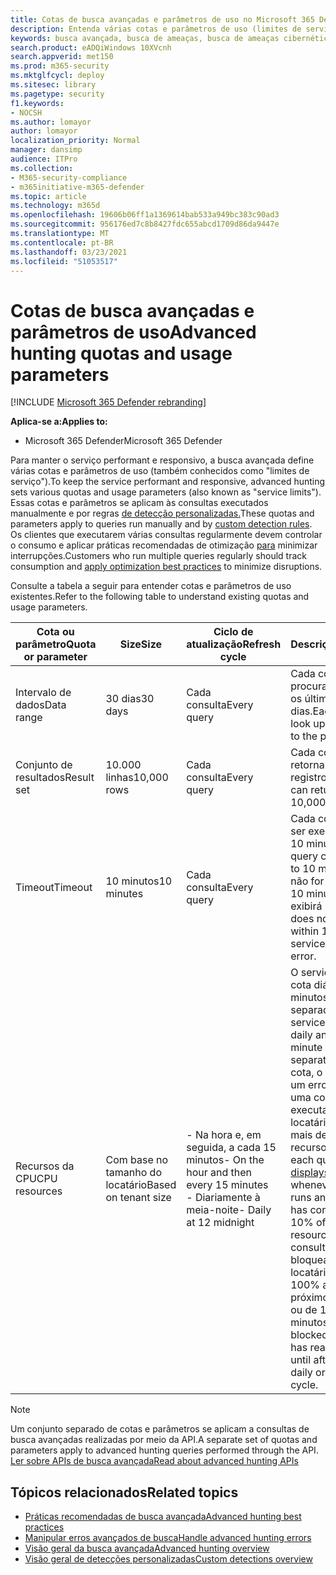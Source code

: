 ```yaml
---
title: Cotas de busca avançadas e parâmetros de uso no Microsoft 365 Defender
description: Entenda várias cotas e parâmetros de uso (limites de serviço) que mantêm o serviço de busca avançado responsivo
keywords: busca avançada, busca de ameaças, busca de ameaças cibernéticas, proteção contra ameaças da Microsoft, microsoft 365, mtp, m365, pesquisa, consulta, telemetria, esquema, kusto, limite de CPU, limite de consulta, recursos, resultados máximos, cota, parâmetros, alocação
search.product: eADQiWindows 10XVcnh
search.appverid: met150
ms.prod: m365-security
ms.mktglfcycl: deploy
ms.sitesec: library
ms.pagetype: security
f1.keywords:
- NOCSH
ms.author: lomayor
author: lomayor
localization_priority: Normal
manager: dansimp
audience: ITPro
ms.collection:
- M365-security-compliance
- m365initiative-m365-defender
ms.topic: article
ms.technology: m365d
ms.openlocfilehash: 19606b06ff1a1369614bab533a949bc383c90ad3
ms.sourcegitcommit: 956176ed7c8b8427fdc655abcd1709d86da9447e
ms.translationtype: MT
ms.contentlocale: pt-BR
ms.lasthandoff: 03/23/2021
ms.locfileid: "51053517"
---
```

# <a name="advanced-hunting-quotas-and-usage-parameters"></a><span data-ttu-id="2ab82-104">Cotas de busca avançadas e parâmetros de uso</span><span class="sxs-lookup"><span data-stu-id="2ab82-104">Advanced hunting quotas and usage parameters</span></span>

[!INCLUDE [Microsoft 365 Defender rebranding](../includes/microsoft-defender.md)]


<span data-ttu-id="2ab82-105">**Aplica-se a:**</span><span class="sxs-lookup"><span data-stu-id="2ab82-105">**Applies to:**</span></span>
- <span data-ttu-id="2ab82-106">Microsoft 365 Defender</span><span class="sxs-lookup"><span data-stu-id="2ab82-106">Microsoft 365 Defender</span></span>

<span data-ttu-id="2ab82-107">Para manter o serviço performant e responsivo, a busca avançada define várias cotas e parâmetros de uso (também conhecidos como "limites de serviço").</span><span class="sxs-lookup"><span data-stu-id="2ab82-107">To keep the service performant and responsive, advanced hunting sets various quotas and usage parameters (also known as "service limits").</span></span> <span data-ttu-id="2ab82-108">Essas cotas e parâmetros se aplicam às consultas executados manualmente e por regras [de detecção personalizadas.](custom-detection-rules.md)</span><span class="sxs-lookup"><span data-stu-id="2ab82-108">These quotas and parameters apply to queries run manually and by [custom detection rules](custom-detection-rules.md).</span></span> <span data-ttu-id="2ab82-109">Os clientes que executarem várias consultas regularmente devem controlar o consumo e aplicar práticas recomendadas de otimização [para](advanced-hunting-best-practices.md) minimizar interrupções.</span><span class="sxs-lookup"><span data-stu-id="2ab82-109">Customers who run multiple queries regularly should track consumption and [apply optimization best practices](advanced-hunting-best-practices.md) to minimize disruptions.</span></span>

<span data-ttu-id="2ab82-110">Consulte a tabela a seguir para entender cotas e parâmetros de uso existentes.</span><span class="sxs-lookup"><span data-stu-id="2ab82-110">Refer to the following table to understand existing quotas and usage parameters.</span></span>

| <span data-ttu-id="2ab82-111">Cota ou parâmetro</span><span class="sxs-lookup"><span data-stu-id="2ab82-111">Quota or parameter</span></span> | <span data-ttu-id="2ab82-112">Size</span><span class="sxs-lookup"><span data-stu-id="2ab82-112">Size</span></span> | <span data-ttu-id="2ab82-113">Ciclo de atualização</span><span class="sxs-lookup"><span data-stu-id="2ab82-113">Refresh cycle</span></span> | <span data-ttu-id="2ab82-114">Descrição</span><span class="sxs-lookup"><span data-stu-id="2ab82-114">Description</span></span> |
|--|--|--|--|
| <span data-ttu-id="2ab82-115">Intervalo de dados</span><span class="sxs-lookup"><span data-stu-id="2ab82-115">Data range</span></span> | <span data-ttu-id="2ab82-116">30 dias</span><span class="sxs-lookup"><span data-stu-id="2ab82-116">30 days</span></span> | <span data-ttu-id="2ab82-117">Cada consulta</span><span class="sxs-lookup"><span data-stu-id="2ab82-117">Every query</span></span> | <span data-ttu-id="2ab82-118">Cada consulta pode procurar dados de até os últimos 30 dias.</span><span class="sxs-lookup"><span data-stu-id="2ab82-118">Each query can look up data from up to the past 30 days.</span></span> |
| <span data-ttu-id="2ab82-119">Conjunto de resultados</span><span class="sxs-lookup"><span data-stu-id="2ab82-119">Result set</span></span> | <span data-ttu-id="2ab82-120">10.000 linhas</span><span class="sxs-lookup"><span data-stu-id="2ab82-120">10,000 rows</span></span> | <span data-ttu-id="2ab82-121">Cada consulta</span><span class="sxs-lookup"><span data-stu-id="2ab82-121">Every query</span></span> | <span data-ttu-id="2ab82-122">Cada consulta pode retornar até 10.000 registros.</span><span class="sxs-lookup"><span data-stu-id="2ab82-122">Each query can return up to 10,000 records.</span></span> |
| <span data-ttu-id="2ab82-123">Timeout</span><span class="sxs-lookup"><span data-stu-id="2ab82-123">Timeout</span></span> | <span data-ttu-id="2ab82-124">10 minutos</span><span class="sxs-lookup"><span data-stu-id="2ab82-124">10 minutes</span></span> | <span data-ttu-id="2ab82-125">Cada consulta</span><span class="sxs-lookup"><span data-stu-id="2ab82-125">Every query</span></span> | <span data-ttu-id="2ab82-126">Cada consulta pode ser executado por até 10 minutos.</span><span class="sxs-lookup"><span data-stu-id="2ab82-126">Each query can run for up to 10 minutes.</span></span> <span data-ttu-id="2ab82-127">Se ele não for concluído em 10 minutos, o serviço exibirá um erro.</span><span class="sxs-lookup"><span data-stu-id="2ab82-127">If it does not complete within 10 minutes, the service displays an error.</span></span>
| <span data-ttu-id="2ab82-128">Recursos da CPU</span><span class="sxs-lookup"><span data-stu-id="2ab82-128">CPU resources</span></span> | <span data-ttu-id="2ab82-129">Com base no tamanho do locatário</span><span class="sxs-lookup"><span data-stu-id="2ab82-129">Based on tenant size</span></span> | <span data-ttu-id="2ab82-130">- Na hora e, em seguida, a cada 15 minutos</span><span class="sxs-lookup"><span data-stu-id="2ab82-130">- On the hour and then every 15 minutes</span></span><br><span data-ttu-id="2ab82-131">- Diariamente à meia-noite</span><span class="sxs-lookup"><span data-stu-id="2ab82-131">- Daily at 12 midnight</span></span> | <span data-ttu-id="2ab82-132">O serviço impõe a cota diária e de 15 minutos separadamente.</span><span class="sxs-lookup"><span data-stu-id="2ab82-132">The service enforces the daily and the 15-minute quota separately.</span></span> <span data-ttu-id="2ab82-133">Para cada cota, o [portal exibe](advanced-hunting-errors.md) um erro sempre que uma consulta é executado e o locatário consumiu mais de 10% dos recursos alocados.</span><span class="sxs-lookup"><span data-stu-id="2ab82-133">For each quota, the [portal displays an error](advanced-hunting-errors.md) whenever a query runs and the tenant has consumed over 10% of allocated resources.</span></span> <span data-ttu-id="2ab82-134">As consultas serão bloqueadas se o locatário tiver atingido 100% até após o próximo ciclo diário ou de 15 minutos.</span><span class="sxs-lookup"><span data-stu-id="2ab82-134">Queries are blocked if the tenant has reached 100% until after the next daily or 15-minute cycle.</span></span> |

>[!NOTE] 
><span data-ttu-id="2ab82-135">Um conjunto separado de cotas e parâmetros se aplicam a consultas de busca avançadas realizadas por meio da API.</span><span class="sxs-lookup"><span data-stu-id="2ab82-135">A separate set of quotas and parameters apply to advanced hunting queries performed through the API.</span></span> [<span data-ttu-id="2ab82-136">Ler sobre APIs de busca avançada</span><span class="sxs-lookup"><span data-stu-id="2ab82-136">Read about advanced hunting APIs</span></span>](./api-advanced-hunting.md)

## <a name="related-topics"></a><span data-ttu-id="2ab82-137">Tópicos relacionados</span><span class="sxs-lookup"><span data-stu-id="2ab82-137">Related topics</span></span>

- [<span data-ttu-id="2ab82-138">Práticas recomendadas de busca avançada</span><span class="sxs-lookup"><span data-stu-id="2ab82-138">Advanced hunting best practices</span></span>](advanced-hunting-best-practices.md)
- [<span data-ttu-id="2ab82-139">Manipular erros avançados de busca</span><span class="sxs-lookup"><span data-stu-id="2ab82-139">Handle advanced hunting errors</span></span>](advanced-hunting-errors.md)
- [<span data-ttu-id="2ab82-140">Visão geral da busca avançada</span><span class="sxs-lookup"><span data-stu-id="2ab82-140">Advanced hunting overview</span></span>](advanced-hunting-overview.md)
- [<span data-ttu-id="2ab82-141">Visão geral de detecções personalizadas</span><span class="sxs-lookup"><span data-stu-id="2ab82-141">Custom detections overview</span></span>](custom-detections-overview.md)